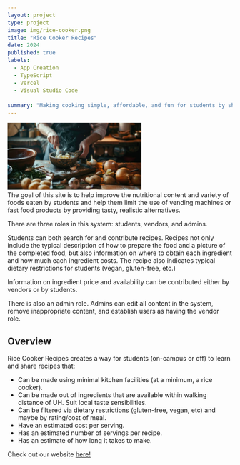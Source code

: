 ```yaml
---
layout: project
type: project
image: img/rice-cooker.png
title: "Rice Cooker Recipes"
date: 2024
published: true
labels:
  - App Creation
  - TypeScript
  - Vercel
  - Visual Studio Code
    
summary: "Making cooking simple, affordable, and fun for students by sharing recipes that can be made with minimal eqipment and easily sourced ingredients."
---
```

<div class="text-center p-4">
  <img width="300px" src="../img/landingpage.jpg" >
  
</div>
The goal of this site is to help improve the nutritional content and variety of foods eaten by students and help them limit the use of vending machines or fast food products by providing tasty, realistic alternatives.

There are three roles in this system: students, vendors, and admins.

Students can both search for and contribute recipes. Recipes not only include the typical description of how to prepare the food and a picture of the completed food, but also information on where to obtain each ingredient and how much each ingredient costs. The recipe also indicates typical dietary restrictions for students (vegan, gluten-free, etc.)

Information on ingredient price and availability can be contributed either by vendors or by students.

There is also an admin role. Admins can edit all content in the system, remove inappropriate content, and establish users as having the vendor role.



## Overview
Rice Cooker Recipes creates a way for students (on-campus or off) to learn and share recipes that:

* Can be made using minimal kitchen facilities (at a minimum, a rice cooker).
* Can be made out of ingredients that are available within walking distance of UH. Suit local taste sensibilities.
* Can be filtered via dietary restrictions (gluten-free, vegan, etc) and maybe by rating/cost of meal.
* Have an estimated cost per serving.
* Has an estimated number of servings per recipe.
* Has an estimate of how long it takes to make.

Check out our website [here!](https://rice-cooker.vercel.app/)   
